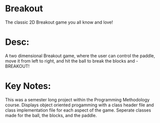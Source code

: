 # Breakout
The classic 2D Breakout game you all know and love!
# Desc:
A two dimensional Breakout game, where the user can control the paddle, move it from left to right, and hit the ball to break the blocks and - BREAKOUT!
# Key Notes:
This was a semester long project within the Programming Methodology course. Displays object oriented progamming with a class header file and class implementation file for each aspect of the game. Seperate classes made for the ball, the blocks, and the paddle.

